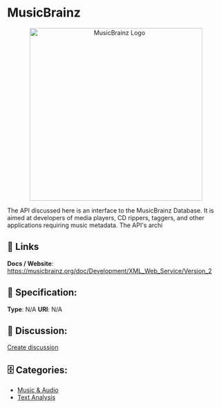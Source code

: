 # MusicBrainz
<p align="center">
    <img width="400" src="https://raw.githubusercontent.com/apis-list/apis-list/main/apis/musicbrainz/logo_256x256.png" alt="MusicBrainz Logo"/>
</p>

The API discussed here is an interface to the MusicBrainz Database. It is aimed at developers of media players, CD rippers, taggers, and other applications requiring music metadata.  The API's archi

##  🔗 Links
**Docs / Website**: https://musicbrainz.org/doc/Development/XML_Web_Service/Version_2

## 🧬 Specification:
**Type**: N/A
**URI**: N/A

## 💬 Discussion:
[Create discussion](https://github.com/apis-list/apis-list/discussions/new)

## 🗄️ Categories:
- [Music & Audio](https://github.com/apis-list/apis-list#music--audio)
- [Text Analysis](https://github.com/apis-list/apis-list#text-analysis)



